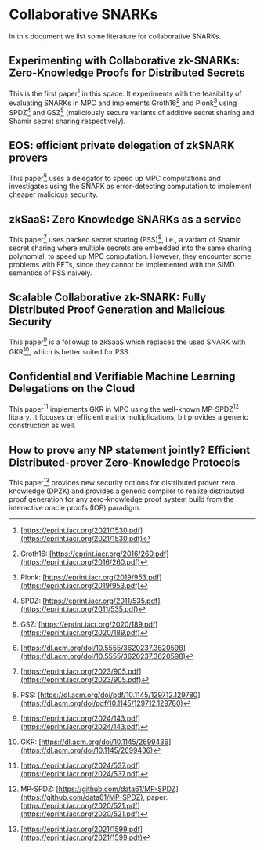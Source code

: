 # Collaborative SNARKs

In this document we list some literature for collaborative SNARKs.

## Experimenting with Collaborative zk-SNARKs: Zero-Knowledge Proofs for Distributed Secrets

This is the first paper[^1] in this space. It experiments with the feasibility of evaluating SNARKs in MPC and implements Groth16[^4] and Plonk[^5] using SPDZ[^2] and GSZ[^3] (maliciously secure variants of additive secret sharing and Shamir secret sharing respectively).

[^1]: [https://eprint.iacr.org/2021/1530.pdf](https://eprint.iacr.org/2021/1530.pdf)
[^2]: SPDZ: [https://eprint.iacr.org/2011/535.pdf](https://eprint.iacr.org/2011/535.pdf)
[^3]: GSZ: [https://eprint.iacr.org/2020/189.pdf](https://eprint.iacr.org/2020/189.pdf)
[^4]: Groth16: [https://eprint.iacr.org/2016/260.pdf](https://eprint.iacr.org/2016/260.pdf)
[^5]: Plonk: [https://eprint.iacr.org/2019/953.pdf](https://eprint.iacr.org/2019/953.pdf)

## EOS: efficient private delegation of zkSNARK provers

This paper[^6] uses a delegator to speed up MPC computations and investigates using the SNARK as error-detecting computation to implement cheaper malicious security.

[^6]: [https://dl.acm.org/doi/10.5555/3620237.3620598](https://dl.acm.org/doi/10.5555/3620237.3620598)

## zkSaaS: Zero Knowledge SNARKs as a service

This paper[^7] uses packed secret sharing (PSS)[^8], i.e., a variant of Shamir secret sharing where multiple secrets are embedded into the same sharing polynomial, to speed up MPC computation. However, they encounter some problems with FFTs, since they cannot be implemented with the SIMD semantics of PSS naively.

[^7]: [https://eprint.iacr.org/2023/905.pdf](https://eprint.iacr.org/2023/905.pdf)
[^8]: PSS: [https://dl.acm.org/doi/pdf/10.1145/129712.129780](https://dl.acm.org/doi/pdf/10.1145/129712.129780)

## Scalable Collaborative zk-SNARK: Fully Distributed Proof Generation and Malicious Security

This paper[^9] is a followup to zkSaaS which replaces the used SNARK with GKR[^10], which is better suited for PSS.

[^9]: [https://eprint.iacr.org/2024/143.pdf](https://eprint.iacr.org/2024/143.pdf)
[^10]: GKR: [https://dl.acm.org/doi/10.1145/2699436](https://dl.acm.org/doi/10.1145/2699436)

## Confidential and Verifiable Machine Learning Delegations on the Cloud

This paper[^11] implements GKR in MPC using the well-known MP-SPDZ[^12] library. It focuses on efficient matrix multiplications, bit provides a generic construction as well.

[^11]: [https://eprint.iacr.org/2024/537.pdf](https://eprint.iacr.org/2024/537.pdf)
[^12]: MP-SPDZ: [https://github.com/data61/MP-SPDZ](https://github.com/data61/MP-SPDZ), paper: [https://eprint.iacr.org/2020/521.pdf](https://eprint.iacr.org/2020/521.pdf)

## How to prove any NP statement jointly? Efficient Distributed-prover Zero-Knowledge Protocols

This paper[^13] provides new security notions for distributed prover zero knowledge (DPZK) and provides a generic compiler to realize distributed proof generation for any zero-knowledge proof system build from the interactive oracle proofs (IOP) paradigm.

[^13]: [https://eprint.iacr.org/2021/1599.pdf](https://eprint.iacr.org/2021/1599.pdf)
